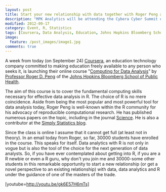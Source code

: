 ```yaml
---
layout: post
title: Start your new relationship with data together with Roger Peng and 30000 other students
description: "MPK Analytics will be attending the Cybera Cyber Summit on October 1-3 at the Banff Centre in the beautiful Canadian Rockies."
modified: 2012-09-17
category: Event, R, Statistics
tags: [Coursera, Data Analysis, Education, Johns Hopkins Bloomberg School of Public Health, Roger D. Peng, Statistics]
image:
  feature: /post_images/image1.jpg
comments: true  
---
```

A week from today (on September 24) <a href="https://www.coursera.org">Coursera</a>,  an education technology company committed to making education freely available to any person who seeks it, is launching their online course "<a href="https://www.coursera.org/course/compdata">Computing for Data Analysis</a>" by <a href="http://www.biostat.jhsph.edu/~rpeng/">Professor Roger D. Peng</a> of the <a href="http://www.jhsph.edu">Johns Hopkins Bloomberg School of Public Health</a>.

The aim of this course is to cover the fundamental computing skills necessary for effective data analysis in R. The choice of R is no mere coincidence. Aside from being the most popular and most powerful tool for data analysis today, Roger Peng is well-known within the R community for his advocacy of reproducible computational research. He has published numerous papers on the topic, including in the journal <a href="http://www.ncbi.nlm.nih.gov/pubmed/22144613">Science</a>. He is also a contributor at the <a href="http://simplystatistics.org">Simply Statistics blog</a>.

Since the class is online I assume that it cannot get full (at least not in theory). In an email today from Roger, so far, 30000 students have enrolled in the course. This speaks for itself. Data analytics with R is not only in vogue but is also the tool of the choice for the next generation of data analysts. So, if you have ever contemplated about getting into R, if you are a R newbie or even a R guru, why don't you join me and 30000-some other students in this remarkable opportunity to start a new relationship (or get a novel perspective to an existing relationship) with data, data analytics and R under the guidance of one of the masters of the trade.

[youtube=http://youtu.be/gk6E57H6mTs]
